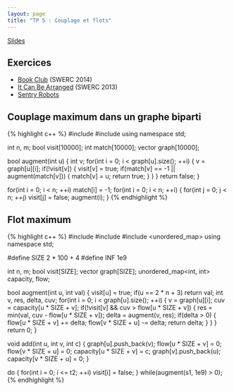 ```yaml
---
layout: page
title: "TP 5 : Couplage et flots"
---
```


[Slides](/static/couplages-flots.pdf)

## Exercices

- [Book Club](https://uva.onlinejudge.org/contests/345-11652823/12880.pdf) (SWERC 2014)
- [It Can Be Arranged](https://uva.onlinejudge.org/index.php?option=com_onlinejudge&Itemid=8&category=602&page=show_problem&problem=4417) (SWERC 2013)
- [Sentry Robots](https://uva.onlinejudge.org/index.php?option=com_onlinejudge&Itemid=8&page=show_problem&problem=3994)

## Couplage maximum dans un graphe biparti

{% highlight c++ %}
#include <iostream>
#include <vector>
using namespace std;

int n, m;
bool visit[10000];
int match[10000];
vector<int> graph[10000];

bool augment(int u) {
    int v;
    for(int i = 0; i < graph[u].size(); ++i) {
        v = graph[u][i];
        if(!visit[v]) {
            visit[v] = true;
            if(match[v] == -1 || augment(match[v])) {
                match[v] = u;
                return true;
            }
        }
    }
    return false;
}

for(int i = 0; i < n; ++i)
    match[i] = -1;
for(int i = 0; i < n; ++i) {
    for(int j = 0; j < n; ++j)
        visit[j] = false;
    augment(i);
}
{% endhighlight %}

## Flot maximum

{% highlight c++ %}
#include <iostream>
#include <vector>
#include <unordered_map>
using namespace std;

#define SIZE 2 * 100 + 4
#define INF 1e9

int n, m;
bool visit[SIZE];
vector<int> graph[SIZE];
unordered_map<int, int> capacity, flow;

bool augment(int u, int val) {
    visit[u] = true;
    if(u == 2 * n + 3)
        return val;
    int v, res, delta, cuv;
    for(int i = 0; i < graph[u].size(); ++i) {
        v = graph[u][i];
        cuv = capacity[u * SIZE + v];
        if(!visit[v] && cuv > flow[u * SIZE + v]) {
            res = min(val, cuv - flow[u * SIZE + v]);
            delta = augment(v, res);
            if(delta > 0) {
                flow[u * SIZE + v] += delta;
                flow[v * SIZE + u] -= delta;
                return delta;
            }
        }
    }
    return 0;
}

void add(int u, int v, int c) {
    graph[u].push_back(v);
    flow[u * SIZE + v] = 0;
    flow[v * SIZE + u] = 0;
    capacity[u * SIZE + v] = c;
    graph[v].push_back(u);
    capacity[v * SIZE + u] = 0;
}

do {
    for(int i = 0; i <= t2; ++i)
        visit[i] = false;
} while(augment(s1, 1e9) > 0);
{% endhighlight %}
